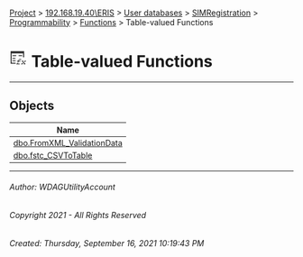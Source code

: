 #### 

[Project](../../../../../../index.md) > [192.168.19.40\\ERIS](../../../../../index.md) > [User databases](../../../../index.md) > [SIMRegistration](../../../index.md) > [Programmability](../../index.md) > [Functions](../index.md) > Table-valued Functions

# ![Table-valued Functions](../../../../../../Images/Function_Table32.png) Table-valued Functions

---

## <a name="#objects"></a>Objects

| Name |
|---|
| [dbo.FromXML_ValidationData](FromXML_ValidationData.md) |
| [dbo.fstc_CSVToTable](fstc_CSVToTable.md) |


---

###### Author:  WDAGUtilityAccount

###### Copyright 2021 - All Rights Reserved

###### Created: Thursday, September 16, 2021 10:19:43 PM

